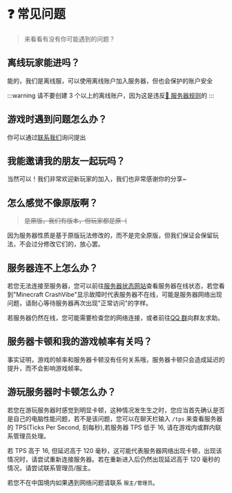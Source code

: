 # ❓ 常见问题

> 来看看有没有你可能遇到的问题？

## 离线玩家能进吗？

能的，我们是离线服，可以使用离线账户加入服务器，但也会保护的账户安全

:::warning
请不要创建 3 个以上的离线账户，因为这是违反[📃 服务器规则](/规则/server-rule)的
:::

## 游戏时遇到问题怎么办？

你可以通过[联系我们](about/contact)询问提出

## 我能邀请我的朋友一起玩吗？

当然可以！我们非常欢迎新玩家的加入，我们也非常感谢你的分享~

## 怎么感觉不像原版啊？

> ~~是原版，我们有版本，但玩家都是原（~~

因为服务器性质是基于原版玩法修改的，而不是完全原版，但我们保证会保留玩法，不会过分修改它们的，放心罢。

## 服务器连不上怎么办？

若您无法连接至服务器，您可以前往[服务器状态网站](https://uptime.tblstudio.cn/)查看服务器在线状态，若您看到"Minecraft CrashVibe"显示故障时代表服务器不在线，可能是服务器网络出现问题，请耐心等待服务器再次出现"正常访问"的字样。

若服务器仍然在线，您可能需要检查您的网络连接，或者前往[QQ 群](https://qm.qq.com/q/M59CqIr44i)向群友求助。

## 服务器卡顿和我的游戏帧率有关吗？

事实证明，游戏的帧率和服务器卡顿没有任何关系哦，服务器卡顿只会造成延迟的提升，而不会影响游戏帧率。

## 游玩服务器时卡顿怎么办？

若您在游玩服务器时感觉到明显卡顿，这种情况发生生之时，您应当首先确认是否是自己的电脑性能问题，若不是该问题，您可以在聊天栏输入 `/tps` 来查看服务器的 TPS(Ticks Per Second, 刻每秒),若服务器 TPS 低于 16, 请在游戏内或群内联系管理员处理。

若 TPS 高于 16, 但延迟高于 120 毫秒，这可能代表服务器网络出现卡顿，出现该情况时，请尝试重新连接服务器。若在重新进入后仍然出现延迟高于 120 毫秒的情况，请尝试联系管理员/服主。

若您不在中国境内如果遇到网络问题请联系 `服主/管理员`。